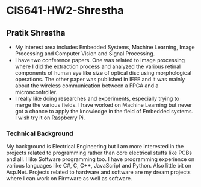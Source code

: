 # CIS641-HW2-Shrestha

## Pratik Shrestha

* My interest area includes Embedded Systems, Machine Learning, Image Processing and Computer Vision and Signal Processing.
* I have two conference papers. One was related to Image processing where I did the extraction process and analyzed the various retinal components of human eye like size of optical disc using morphological operations. The other paper was published in IEEE and it was mainly about the wireless communication between a FPGA and a microncontroller.
* I really like doing researches and experiments, especially trying to merge the various fields. I have worked on Machine Learning but never got a chance to apply the knowledge in the field of Embedded systems. I wish try it on Raspberry Pi.

### Technical Background
My background is Electrical Engineering but I am more interested in the projects related to programming rather than core electrical stuffs like PCBs and all. I like Software programming too. I have programming experience on various languages like C#, C, C++, JavaScript and Python. Also little bit on Asp.Net. Projects related to hardware and software are my dream projects where I can work on Firmware as well as software. 
